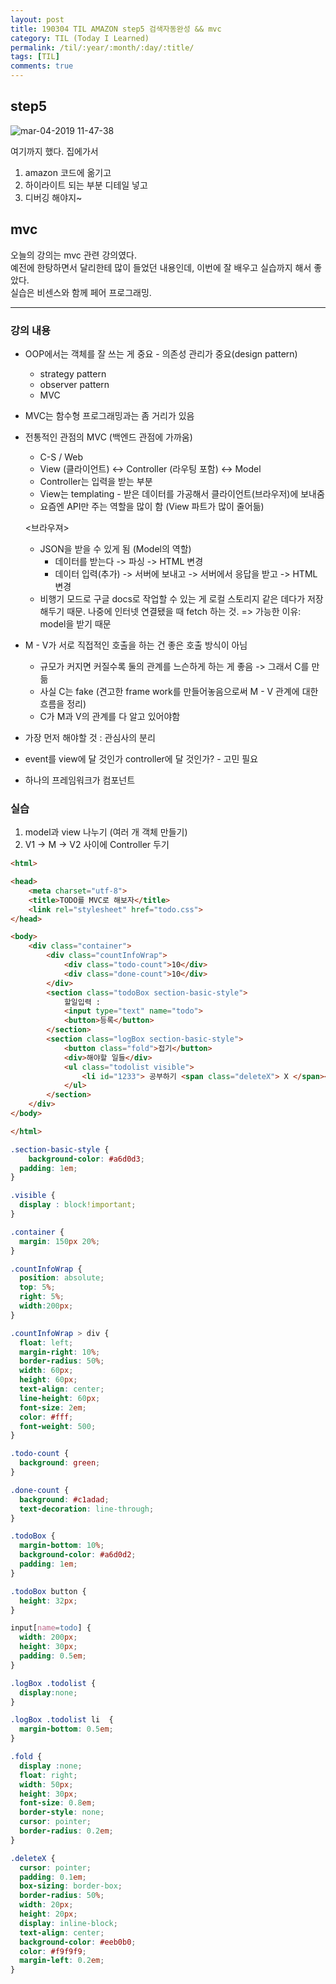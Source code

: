 ```yaml
---
layout: post
title: 190304 TIL AMAZON step5 검색자동완성 && mvc
category: TIL (Today I Learned)
permalink: /til/:year/:month/:day/:title/
tags: [TIL]
comments: true
---
```


## **step5** 

![mar-04-2019 11-47-38](https://user-images.githubusercontent.com/40848630/53723864-feff8880-3eab-11e9-95c1-2924b285f5e1.gif)

여기까지 했다. 
집에가서 
1. amazon 코드에 옮기고 
2. 하이라이트 되는 부분 디테일 넣고 
3. 디버깅 해야지~


## **mvc** 
오늘의 강의는 mvc 관련 강의였다.  
예전에 한탕하면서 달리한테 많이 들었던 내용인데, 이번에 잘 배우고 실습까지 해서 좋았다.  
실습은 비센스와 함께 페어 프로그래밍.

--------------- 
### **강의 내용**
- OOP에서는 객체를 잘 쓰는 게 중요 - 의존성 관리가 중요(design pattern) 

  - strategy pattern
  - observer pattern
  - MVC

- MVC는 함수형 프로그래밍과는 좀 거리가 있음

- 전통적인 관점의 MVC (백엔드 관점에 가까움)

  - C-S / Web 
  - View (클라이언트) <-> Controller (라우팅 포함) <-> Model
  - Controller는 입력을 받는 부분 
  - View는 templating - 받은 데이터를 가공해서 클라이언트(브라우저)에 보내줌
  - 요즘엔 API만 주는 역할을 많이 함 (View 파트가 많이 줄어듦)

  <브라우져>

  - JSON을 받을 수 있게 됨 (Model의 역할) 
    - 데이터를 받는다 -> 파싱 -> HTML 변경
    - 데이터 입력(추가) -> 서버에 보내고 -> 서버에서 응답을 받고 -> HTML 변경
  - 비행기 모드로 구글 docs로 작업할 수 있는 게 로컬 스토리지 같은 데다가 저장해두기 때문. 나중에 인터넷 연결됐을 때 fetch 하는 것. => 가능한 이유: model을 받기 때문 

- M - V가 서로 직접적인 호출을 하는 건 좋은 호출 방식이 아님 

  - 규모가 커지면 커질수록 둘의 관계를 느슨하게 하는 게 좋음 -> 그래서 C를 만듦
  - 사실 C는 fake (견고한 frame work를 만들어놓음으로써 M - V 관계에 대한 흐름을 정리)
  - C가 M과 V의 관계를 다 알고 있어야함

- 가장 먼저 해야할 것 : 관심사의 분리

- event를 view에 달 것인가 controller에 달 것인가? - 고민 필요 

- 하나의 프레임워크가 컴포넌트



### 실습

1. model과 view 나누기  (여러 개 객체 만들기)
2. V1 -> M -> V2 사이에 Controller 두기 

```html
<html>

<head>
    <meta charset="utf-8">
    <title>TODO를 MVC로 해보자</title>
    <link rel="stylesheet" href="todo.css">
</head>

<body>
    <div class="container">
        <div class="countInfoWrap">
            <div class="todo-count">10</div>
            <div class="done-count">10</div>
        </div>
        <section class="todoBox section-basic-style">
            할일입력 :
            <input type="text" name="todo">
            <button>등록</button>
        </section>
        <section class="logBox section-basic-style">
            <button class="fold">접기</button>
            <div>해야할 일들</div>
            <ul class="todolist visible">
                <li id="1233"> 공부하기 <span class="deleteX"> X </span></li>
            </ul>
        </section>
    </div>
</body>

</html>
```

```css
.section-basic-style {
    background-color: #a6d0d3;
  padding: 1em;
}

.visible {
  display : block!important;
}

.container {
  margin: 150px 20%;
}

.countInfoWrap {
  position: absolute;
  top: 5%;
  right: 5%;
  width:200px;
}

.countInfoWrap > div {
  float: left;
  margin-right: 10%;
  border-radius: 50%;
  width: 60px;
  height: 60px;
  text-align: center;
  line-height: 60px;
  font-size: 2em;
  color: #fff;
  font-weight: 500;
}

.todo-count {
  background: green;
}

.done-count {
  background: #c1adad;
  text-decoration: line-through;
}

.todoBox {
  margin-bottom: 10%;
  background-color: #a6d0d2;
  padding: 1em;
}

.todoBox button {
  height: 32px;
}

input[name=todo] {
  width: 200px;
  height: 30px;
  padding: 0.5em;
}

.logBox .todolist {
  display:none;
}

.logBox .todolist li  {
  margin-bottom: 0.5em;
}

.fold {
  display :none;
  float: right;
  width: 50px;
  height: 30px;
  font-size: 0.8em;
  border-style: none;
  cursor: pointer;
  border-radius: 0.2em;
}

.deleteX {
  cursor: pointer;
  padding: 0.1em;
  box-sizing: border-box;
  border-radius: 50%;
  width: 20px;
  height: 20px;
  display: inline-block;
  text-align: center;
  background-color: #eeb0b0;
  color: #f9f9f9;
  margin-left: 0.2em;
}
```


